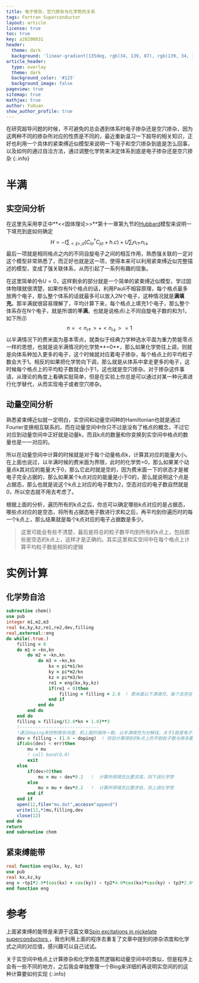 ```yaml
---
title: 电子掺杂，空穴掺杂与化学势的关系
tags: Fortran Superconductor
layout: article
license: true
toc: true
key: a20200831
header:
  theme: dark
  background: 'linear-gradient(135deg, rgb(34, 139, 87), rgb(139, 34, 139))'
article_header:
  type: overlay
  theme: dark
  background_color: '#123'
  background_image: false
pageview: true
sitemap: true
mathjax: true
author: YuXuan
show_author_profile: true
---
```

在研究超导问题的时候，不可避免的总会遇到体系时电子掺杂还是空穴掺杂，因为这两种不同的掺杂所对应的性质是不同的，最近重新温习一下超导的相关知识，正好也利用一个具体的紧束缚近似模型来说明一下电子和空穴掺杂到底是怎么回事，以及如何的通过自洽方法，通过调整化学势来决定体系到底是电子掺杂还是空穴掺杂
{:.info}
<!--more-->
# 半满
## 实空间分析
在这里先采用李正中**<<固体理论>>**第十一章第九节的[Hubbard](https://en.wikipedia.org/wiki/Hubbard_model)模型来说明一下填充到底如何确定
$$
H=-t\sum_{<ij>,\sigma}(C_{i\sigma}^\dagger C_{j\sigma}+h.c)+U\sum_in_{i\uparrow}n_{i\downarrow}
$$
最后一项就是相同格点之内的不同自旋电子之间的相互作用，熟悉强关联的一定对这个模型非常熟悉了，而正好也就是这一项，使得本来可以利用紧束缚近似完整描述的模型，变成了强关联体系，从而引起了一系列有趣的现象。

在这里简单的令$U=0$，这样剩余的部分就是一个简单的紧束缚近似模型，学过固体物理就很清楚，如果你有N个格点的话，利用Pauli不相容原理，每个格点最多放两个电子，那么整个体系的话就最多可以放入2N个电子，这种情况就是**满填充**。那半满就很容易理解了，平均计算下来，每个格点上填充1个电子，那么整个体系存在N个电子，就是所谓的**半满**。也就是说格点i上不同自旋电子数的和为1，如下所示
$$
n=<n_{i\uparrow}>+<n_{i\downarrow}>=1
$$
以半满情况下的费米面为基本零点，就类似于经典力学种选水平面为重力势能零点一样的思想，也就是说半满情况的化学势**=0**，那么如果化学势往上调，则就是向体系种加入更多的电子，这个时候就对应着电子掺杂，每个格点上的平均粒子数会大于1。相反的如果把化学势向下调，那么就是从体系中拿走更多的电子，这时候每个格点上的平均粒子数就会小于1，这也就是空穴掺杂。对于掺杂这件事请，从理论的角度上看确实挺简单，但是在实验上你总是可以通过对某一种元素进行化学替代，从而实现电子或者空穴掺杂。
## 动量空间分析
熟悉紧束缚近似就一定明白，实空间和动量空间种的Hamiltonian也就是通过Fourier变换相互联系的。而在动量空间中你只不过是没有了格点的概念，不过它对应到动量空间中正好就是动量k，而且k点的数量和你变换到实空间中格点的数量也是一一对应的。

所以在动量空间中计算的时候就是对于每个动量格点k，计算其对应的能量大小。在上面也说过，以半满时候的费米面为界限，此时的化学势=0，那么如果某个动量点k其对应的能量大于0，那么它此时就是空的，因为费米面一下的状态才是被电子完全占据的，那么如果某个k点对应的能量是小于0的，那么就说明这个点是占据态，那么也就是说这个k点上对应的电子数为2，空态对应的电子数自然就是0，所以空态就不用去考虑了。

根据上面的分析，遍历所有的k点之后，你总可以确定哪些k点对应的是占据态，哪些点对应的是空态，将所有占据态电子数进行求和之后，再平均到你遍历时的每一个k点上，那么结果就是每个k点对应的电子占据数是多少。

>这里可能会有些不清楚，最后是将总的粒子数平均到所有的k点上，包括那些是空态的k点上，这样才是正确的。其实这里和实空间中在每个格点上计算平均粒子数是相同的逻辑

# 实例计算
## 化学势自洽
```fortran
subroutine chem()
use pub
integer m1,m2,m3
real kx,ky,kz,re1,re2,dev,filling
real,external::eng
do while(.true.)
    filling = 0
    do m1 = -kn,kn
        do m2 = -kn,kn
            do m3 = -kn,kn
                kx = pi*m1/kn
                ky = pi*m2/kn
                kz = pi*m3/kn
                re1 = eng(kx,ky,kz)
                if(re1 < 0)then
                    filling = filling + 2.0  ! 费米面以下满填充，每个态存在两个电子
                end if
            end do
        end do
    end do
    filling = filling/(2.0*kn + 1.0)**3
    !------------------------------
    !通过doping来控制掺杂浓度，和上面的保持一致，以半满填充为分解线，大于1就是电子掺杂，小于1就是空穴掺杂
    dev = filling - (1.0 - doping)  ! 检验计算得到的k点上的平剧粒子数与掺杂要求是否一致
    if(abs(dev) < err)then
        mu = mu
        ! call band(0.0)
        exit
    else
        if(dev>0)then
            mu = mu - dev*0.2   !  计算所得填充比要求高，则下调化学势
        else
            mu = mu + dev*0.2   !  计算所得填充比要求低，则上调化学势
        end if
    end if
    open(12,file="mu.dat",access="append")
    write(12,*)mu,filling,dev
    close(12)
end do
return
end subroutine chem
```
## 紧束缚能带
```fortran
real function eng(kx, ky, kz)
use pub
real kx,kz,ky
eng = -tp1*2.0*(cos(kx) + cos(ky)) - tp2*4.0*cos(kx)*cos(ky) - tp3*2.0*(cos(2.0*kx) + cos(2.0*ky))-tv1*cos(kz)*((cos(kx) - cos(ky))**2.0)/4.0 -tv2*cos(2.0*kz)*(cos(kx) - cos(ky))**2.0/4.0 - mu
end function eng
```

# 参考
上面紧束缚的能带是来源于这篇文章[Spin excitations in nickelate superconductors
](https://arxiv.org/abs/1910.05757v1)，我也利用上面的程序去重复了文章中提到的掺杂浓度和化学式之间的对应值，感兴趣可以自己试试。

关于实空间中格点上计算掺杂和化学势虽然逻辑和动量空间中的类似，但是程序上会有一些不同的地方，之后我会单独整理一个Blog来详细的再说明实空间的的这种计算要如何实现
{:.info}